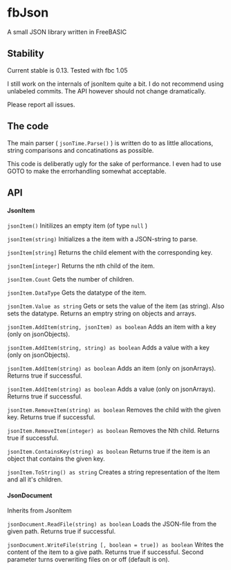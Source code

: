 # fbJson

A small JSON library written in FreeBASIC

## Stability

Current stable is 0.13. Tested with fbc 1.05

I still work on the internals of jsonItem quite a bit. I do not recommend using unlabeled commits. The API however should not change dramatically.

Please report all issues.

## The code ##

The main parser ( `jsonTime.Parse()` ) is written do to as little allocations, string comparisons and concatinations as possible.

This code is deliberatly ugly for the sake of performance. I even had to use GOTO to make the errorhandling somewhat acceptable.

## API

#### JsonItem

`jsonItem()` 
Initilizes an empty item (of type `null` )

`jsonItem(string)`
Initializes a the item with a JSON-string to parse.

`jsonItem[string]` 
Returns the child element with the corresponding key.

`jsonItem[integer]` 
Returns the nth child of the item.

`jsonItem.Count` 
Gets the number of children.

`jsonItem.DataType` 
Gets the datatype of the item.

`jsonItem.Value as string` 
Gets or sets the value of the item (as string). Also sets the datatype. Returns an emptry string on objects and arrays.

`jsonItem.AddItem(string, jsonItem) as boolean` 
Adds an item with a key (only on jsonObjects).

`jsonItem.AddItem(string, string) as boolean` 
Adds a value with a key (only on jsonObjects).

`jsonItem.AddItem(string) as boolean` 
Adds an item (only on jsonArrays). Returns true if successful.

`jsonItem.AddItem(string) as boolean` 
Adds a value (only on jsonArrays). Returns true if successful.

`jsonItem.RemoveItem(string) as boolean` 
Removes the child with the given key. Returns true if successful.

`jsonItem.RemoveItem(integer) as boolean` 
Removes the Nth child. Returns true if successful.

`jsonItem.ContainsKey(string) as boolean` 
Returns true if the item is an object that contains the given key.

`jsonItem.ToString() as string` 
Creates a string representation of the Item and all it's children.

#### JsonDocument

Inherits from JsonItem

`jsonDocument.ReadFile(string) as boolean`
Loads the JSON-file from the given path. Returns true if successful.

`jsonDocument.WriteFile(string [, boolean = true]) as boolean`
Writes the content of the item to a give path. Returns true if successful. Second parameter turns overwriting files on or off (default is on).
